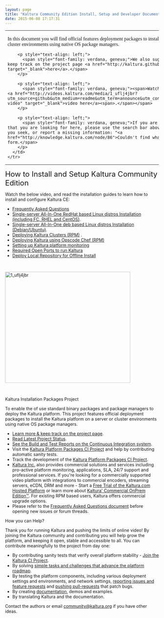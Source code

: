 ```yaml
---
layout: page
title: "Kaltura Community Edition Install, Setup and Developer Documentation"
date: 2015-06-08 17:17:31
---
```


<table border="0" cellspacing="0" cellpadding="0">
  <tbody>
    <tr>
      <td valign="bottom">
        <p style="text-align: left;">
          <span style="font-family: verdana, geneva;">In this document you will find official features deployment packages to install the Kaltura platform on a server or cluster environments using native OS package managers.</span>
        </p>
        
        <p style="text-align: left;">
          <span style="font-family: verdana, geneva;">We also suggest that you learn more and keep track on the project page <a href="http://kaltura.github.io/platform-install-packages/" target="_blank">here</a>.</span>
        </p>
        
        <p style="text-align: left;">
          <span style="font-family: verdana, geneva;"><span>Watch the alpha announcement </span><a href="http://videos.kaltura.com/media/1_uflj4jbr?utm_source=github&utm_medium=readme&utm_term=announce&utm_content=alpha&utm_campaign=announce-video" target="_blank">video here</a><span>.</span></span>
        </p>
        
        <p style="text-align: left;">
          <span style="font-family: verdana, geneva;">If you are unable to find the information that you are looking for here, please use the search bar above to search for the information you seek, or report a missing information: "<a href="http://knowledge.kaltura.com/node/86">Couldn't find what you were looking for</a>?” form.</span>
        </p>
      </td>
    </tr>
  </tbody>
</table>

<p class="mce-heading-2">
  <span style="font-size: 18pt;">How to Install and Setup Kaltura Community Edition</span>
</p>

Watch the below video, and read the installation guides to learn how to install and configure Kaltura CE:

*   <span><a href="https://github.com/kaltura/platform-install-packages/blob/master/doc/kaltura-packages-faq.md" target="_blank">Frequently Asked Questions</a></span>
*   <span><a href="https://github.com/kaltura/platform-install-packages/blob/master/doc/install-kaltura-redhat-based.md" target="_blank">Single-server All-In-One RedHat based Linux distros Installation (including FC, RHEL and CentOS)</a>.</span>
*   <span><a href="https://github.com/kaltura/platform-install-packages/blob/master/doc/install-kaltura-deb-based.md" target="_blank">Single-server All-In-One deb based Linux distros Installation (Debian/Ubuntu)</a>.</span>
*   <span><a href="https://github.com/kaltura/platform-install-packages/blob/master/doc/rpm-cluster-deployment-instructions.md" target="_blank">Deploying Kaltura Clusters (RPM)</a> .</span>
*   <span><a href="https://github.com/kaltura/platform-install-packages/blob/master/doc/rpm-chef-cluster-deployment.md" target="_blank">Deploying Kaltura using Opscode Chef (RPM)</a></span>
*   <span><a href="https://github.com/kaltura/platform-install-packages/blob/master/doc/platform-monitors.md" target="_blank">Setting up Kaltura platform monitoring</a></span>
*   <span><a href="https://github.com/kaltura/platform-install-packages/blob/master/doc/kaltura-required-ports.md" target="_blank">Required Open Ports to run Kaltura</a></span>
*   <span><a href="https://github.com/kaltura/platform-install-packages/blob/master/doc/deploy-local-rpm-repo-offline-install.md" target="_blank">Deploy Local Repository for Offline Install</a></span>

<span> </span>

<img id="kaltura" src="http://cdnbakmi.kaltura.com/p/811441/sp/81144100/thumbnail/entry_id/1_uflj4jbr/version/100006/type/1/width/410/height/364" border="0" alt="1_uflj4jbr" width="410" height="364" />

<span> </span>

<p class="mce-heading-2">
  <span>Kaltura Installation Packages Project</span>
</p>

<span>To enable the of use standard binary packages and package managers to deploy the Kaltura platform. </span>This project features official deployment packages to install the Kaltura platform on a server or cluster environments using native OS package managers.

*   <span><a href="http://kaltura.github.io/platform-install-packages/" target="_blank">Learn more & keep track on the project page</a>.</span>
*   <span><a href="https://github.com/kaltura/platform-install-packages/blob/master/doc/project-status-updates.md" target="_blank">Read Latest Project Status</a>.</span>
*   <span><a href="http://installrepo.kaltura.org/reports/ci/" target="_blank">See the Build and Test Reports on the Continuous Integration system</a>.</span>
*   <span>Visit the <a href="https://github.com/kaltura/platform-continuous-integration" target="_blank">Kaltura Platform Packages CI Project</a> and help by contributing automatic sanity tests.</span>
*   <span>Track the development of the <a href="https://github.com/kaltura/platform-continuous-integration" target="_blank">Kaltura Platform Packages CI Project</a>.</span>
*   <span><a href="http://corp.kaltura.com" target="_blank">Kaltura Inc.</a> also provides commercial solutions and services including pro-active platform monitoring, applications, SLA, 24/7 support and professional services. If you're looking for a commercially supported video platform with integrations to commercial encoders, streaming servers, eCDN, DRM and more - Start a <a href="http://corp.kaltura.com/free-trial" target="_blank">Free Trial of the Kaltura.com Hosted Platform</a> or learn more about <a href="http://corp.kaltura.com/Deployment-Options/Kaltura-On-Prem-Edition" target="_blank">Kaltura' Commercial OnPrem Edition™</a>. For existing RPM based users, Kaltura offers commercial upgrade options.</span>
*   <span>Please refer to the <a href="https://github.com/kaltura/platform-install-packages/blob/master/doc/kaltura-packages-faq.md" target="_blank">Frequently Asked Questions document</a> before opening new issues or forum threads. </span>

<p class="mce-heading-2">
  <span>How you can Help?</span>
</p>

<span>Thank you for running Kaltura and pushing the limits of online video! By joining the Kaltura community and contributing you will help grow the platform, and keeping it open, stable and accessible to all. You can contribute meaningfully to the project from day one:</span>

*   <span>By contributing sanity tests that verify overall platform stability - <a href="https://github.com/kaltura/platform-continuous-integration" target="_blank">Join the Kaltura CI Project</a>.</span>
*   <span>By solving <a href="http://bit.ly/kaltura-tasks" target="_blank">simple tasks and challenges that advance the platform roadmap</a>.</span>
*   <span>By testing the platform components, including various deployment settings and environments, and network settings, <a href="https://github.com/kaltura/platform-install-packages/issues" target="_blank">reporting issues and feature requests</a> and <a href="https://help.github.com/articles/creating-a-pull-request" target="_blank">pushing pull-requests</a> that patch bugs.</span>
*   <span>By creating <a href="https://github.com/kaltura/platform-install-packages/tree/master/doc" target="_blank">documentation</a>, demos and examples.</span>
*   <span>By translating Kaltura and the documentation.</span>

<span>Contact the authors or email <a href="mailto:community@kaltura.org" target="_blank">community@kaltura.org</a> if you have other ideas.</span>